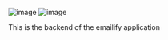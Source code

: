 ![image](https://github.com/tusquake/Emailify/assets/77339749/05cb610f-4dbe-4673-9e58-17cbcc8c9b7a)
![image](https://github.com/tusquake/Emailify/assets/77339749/770242f5-7408-4280-985f-24247ba4264c)

This is the backend of the emailify application

